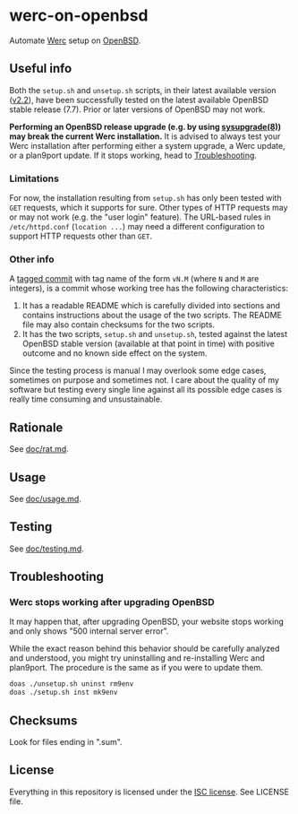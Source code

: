 werc-on-openbsd
===============

Automate [Werc](http://werc.cat-v.org/) setup on
[OpenBSD](https://www.openbsd.org/).

## Useful info

Both the `setup.sh` and `unsetup.sh` scripts, in their latest available version
([v2.2](https://github.com/EdoardoLaGreca/werc-on-openbsd/releases/tag/v2.2)),
have been successfully tested on the latest available OpenBSD stable release
(7.7). Prior or later versions of OpenBSD may not work.

**Performing an OpenBSD release upgrade (e.g. by using
[sysupgrade(8)](https://man.openbsd.org/sysupgrade.8)) may break the current
Werc installation.** It is advised to always test your Werc installation after
performing either a system upgrade, a Werc update, or a plan9port update. If it
stops working, head to [Troubleshooting](#troubleshooting).

### Limitations

For now, the installation resulting from `setup.sh` has only been tested with
`GET` requests, which it supports for sure. Other types of HTTP requests may or
may not work (e.g. the "user login" feature). The URL-based rules in
`/etc/httpd.conf` (`location ...`) may need a different configuration to
support HTTP requests other than `GET`.

### Other info

A [tagged commit](https://git-scm.com/book/en/v2/Git-Basics-Tagging) with tag
name of the form `vN.M` (where `N` and `M` are integers), is a commit whose
working tree has the following characteristics:

1. It has a readable README which is carefully divided into sections and
contains instructions about the usage of the two scripts. The README file may
also contain checksums for the two scripts.
2. It has the two scripts, `setup.sh` and `unsetup.sh`, tested against the
latest OpenBSD stable version (available at that point in time) with positive
outcome and no known side effect on the system.

Since the testing process is manual I may overlook some edge cases, sometimes
on purpose and sometimes not. I care about the quality of my software but
testing every single line against all its possible edge cases is really time
consuming and unsustainable.

## Rationale

See [doc/rat.md](doc/rat.md).

## Usage

See [doc/usage.md](doc/usage.md).

## Testing

See [doc/testing.md](doc/testing.md).

## Troubleshooting

### Werc stops working after upgrading OpenBSD

It may happen that, after upgrading OpenBSD, your website stops working and
only shows "500 internal server error".

While the exact reason behind this behavior should be carefully analyzed and
understood, you might try uninstalling and re-installing Werc and plan9port.
The procedure is the same as if you were to update them.

```sh
doas ./unsetup.sh uninst rm9env
doas ./setup.sh inst mk9env
```

## Checksums

Look for files ending in ".sum".

## License

Everything in this repository is licensed under the [ISC
license](https://en.wikipedia.org/wiki/ISC_license). See LICENSE file.

